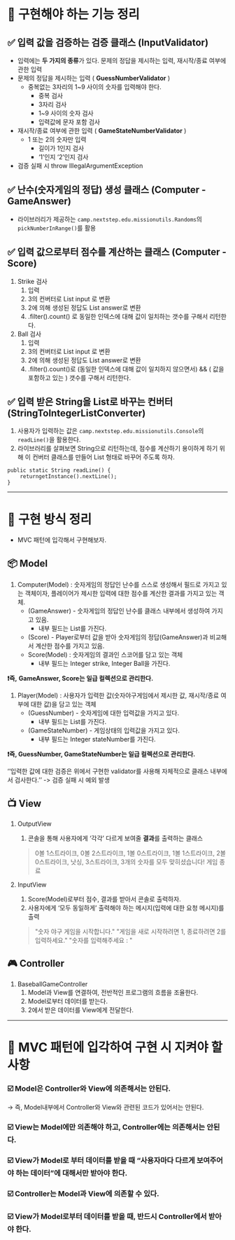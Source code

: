 # **🚩️ 구현해야 하는 기능 정리**

## **✅ 입력 값을 검증하는 검증 클래스 (InputValidator)**

- 입력에는 **두 가지의 종류**가 있다. 문제의 정답을 제시하는 입력, 재시작/종료 여부에 관한 입력
- 문제의 정답을 제시하는 입력 ( **GuessNumberValidator** )
    - 중복없는 3자리의 1~9 사이의 숫자를 입력해야 한다.
        - 중복 검사
        - 3자리 검사
        - 1~9 사이의 숫자 검사
        - 입력값에 문자 포함 검사
- 재시작/종료 여부에 관한 입력 ( **GameStateNumberValidator** )
    - 1 또는 2의 숫자만 입력
        - 길이가 1인지 검사
        - ‘1’인지 ‘2’인지 검사
- 검증 실패 시 throw IllegalArgumentException

## **✅ 난수(숫자게임의 정답) 생성 클래스 (Computer - GameAnswer)**

- 라이브러리가 제공하는 `camp.nextstep.edu.missionutils.Randoms`의 `pickNumberInRange()`를 활용

## **✅ 입력 값으로부터 점수를 계산하는 클래스 (Computer - Score)**

1. Strike 검사
    1. 입력
    2. 3의 컨버터로 List input 로 변환
    3. 2에 의해 생성된 정답도 List answer로 변환
    4. .filter().count() 로 동일한 인덱스에 대해 값이 일치하는 갯수를 구해서 리턴한다.
2. Ball 검사
    1. 입력
    2. 3의 컨버터로 List input 로 변환
    3. 2에 의해 생성된 정답도 List answer로 변환
    4. .filter().count()로 (동일한 인덱스에 대해 값이 일치하지 않으면서) && ( 값을 포함하고 있는 ) 갯수를 구해서 리턴한다.

## **✅ 입력 받은 String을 List로 바꾸는 컨버터 (StringToIntegerListConverter)**

1. 사용자가 입력하는 값은 `camp.nextstep.edu.missionutils.Console`의 `readLine()`을 활용한다.
2. 라이브러리를 살펴보면 String으로 리턴하는데, 점수를 계산하기 용이하게 하기 위해 이 컨버터 클래스를 만들어 List 형태로 바꾸어 주도록 하자.

```
public static String readLine() {
    returngetInstance().nextLine();
}
```

---

# 🚩 **구현 방식 정리**

- MVC 패턴에 입각해서 구현해보자.

## **📦 Model**

1. Computer(Model) : 숫자게임의 정답인 난수를 스스로 생성해서 필드로 가지고 있는 객체이자, 플레이어가 제시한 입력에 대한 점수를 계산한 결과를 가지고 있는 객체.
    - (GameAnswer) - 숫자게임의 정답인 난수를 클래스 내부에서 생성하여 가지고 있음.
        - 내부 필드는 List<Integer>를 가진다.
    - (Score) - Player로부터 값을 받아 숫자게임의 정답(GameAnswer)과 비교해서 계산한 점수를 가지고 있음.
    - Score(Model) : 숫자게임의 결과인 스코어를 담고 있는 객체
        - 내부 필드는 Integer strike, Integer Ball을 가진다.

**❗️즉,**  **GameAnswer, Score는 일급 컬렉션으로 관리한다.**

1. Player(Model) : 사용자가 입력한 값(숫자야구게임에서 제시한 값, 재시작/종료 여부에 대한 값)을 담고 있는 객체
    - (GuessNumber) - 숫자게임에 대한 입력값을 가지고 있다.
        - 내부 필드는 List<Integer>를 가진다.
    - (GameStateNumber) - 게임상태의 입력값을 가지고 있다.
        - 내부 필드는 Integer stateNumber를 가진다.

**❗️즉, GuessNumber, GameStateNumber는 일급 컬렉션으로 관리한다.**

‘’입력한 값에 대한 검증은 위에서 구현한 validator를 사용해 자체적으로 클래스 내부에서 검사한다.’’ -> 검증 실패 시 예외 발생

## **📺 View**

1. OutputView
    1. 콘솔을 통해 사용자에게 ‘각각’ 다르게 보여줄 **결과**를 출력하는 클래스

   > 0볼 1스트라이크, 0볼 2스트라이크, 1볼 0스트라이크, 1볼 1스트라이크, 2볼 0스트라이크, 낫싱, 3스트라이크, 3개의 숫자를 모두 맞히셨습니다! 게임 종료

2. InputView
    1. Score(Model)로부터 점수, 결과를 받아서 콘솔로 출력하자.
    2. 사용자에게 ‘모두 동일하게’ 출력해야 하는 메시지(입력에 대한 요청 메시지)를 출력

   > "숫자 야구 게임을 시작합니다." "게임을 새로 시작하려면 1, 종료하려면 2를 입력하세요." "숫자를 입력해주세요 : "

## **🎮 Controller**

1. BaseballGameController
    1. Model과 View를 연결하여, 전반적인 프로그램의 흐름을 조율한다.
    2. Model로부터 데이터를 받는다.
    3. 2에서 받은 데이터를 View에게 전달한다.

---

# 🚩 MVC 패턴에 입각하여 구현 시 지켜야 할 사항

### ☑️ Model은 Controller와 View에 의존해서는 안된다.

→ 즉, Model내부에서 Controller와 View와 관련된 코드가 있어서는 안된다.

### ☑️ View는 Model에만 의존해야 하고, Controller에는 의존해서는 안된다.

### ☑️ View가 Model로 부터 데이터를 받을 때 “사용자마다 다르게 보여주어야 하는 데이터”에 대해서만 받아야 한다.

### ☑️ Controller는 Model과 View에 의존할 수 있다.

### ☑️ View가 Model로부터 데이터를 받을 때, 반드시 Controller에서 받아야 한다.